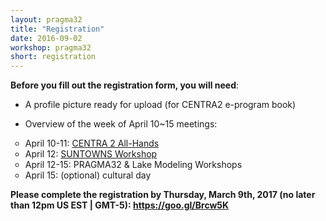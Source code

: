 ```yaml
---
layout: pragma32
title: "Registration"
date: 2016-09-02
workshop: pragma32
short: registration
---
```


**Before you fill out the registration form, you will need**:

* A profile picture ready for upload (for CENTRA2 e-program book) 

* Overview of the week of April 10~15 meetings:
<ul type="circle">
 <li>April 10-11: <a href="http://www.globalcentra.org/centra2/" target="_blank">CENTRA 2 All-Hands</a></li>
 <li>April 12: <a href="http://www.globalcentra.org/suntowns2017/" target="_blank">SUNTOWNS Workshop</a></li>
 <li>April 12-15: PRAGMA32 & Lake Modeling Workshops</li>
 <li>April 15: (optional) cultural day</li>
</ul>

<strong>Please complete the registration by Thursday, March 9th, 2017 (no later than 12pm US EST | GMT-5)<strong>: <a href="https://goo.gl/Brcw5K" target="_blank">https://goo.gl/Brcw5K</a> 

